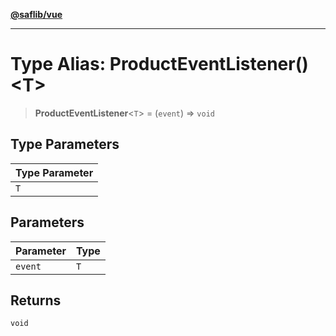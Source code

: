 [**@saflib/vue**](../index.md)

***

# Type Alias: ProductEventListener()\<T\>

> **ProductEventListener**\<`T`\> = (`event`) => `void`

## Type Parameters

| Type Parameter |
| ------ |
| `T` |

## Parameters

| Parameter | Type |
| ------ | ------ |
| `event` | `T` |

## Returns

`void`

